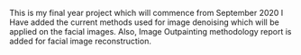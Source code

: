 This is my final year project which will commence from September 2020
I Have added the current methods used for image denoising which will be applied on the facial images. Also, Image Outpainting methodology report is added for facial image reconstruction.
